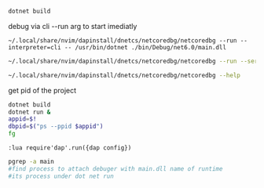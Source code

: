 ```bash
dotnet build
```
debug via cli
--run arg to start imediatly
```bashintegratedTerminal
~/.local/share/nvim/dapinstall/dnetcs/netcoredbg/netcoredbg --run --interpreter=cli -- /usr/bin/dotnet ./bin/Debug/net6.0/main.dll
```

```bash
~/.local/share/nvim/dapinstall/dnetcs/netcoredbg/netcoredbg --run --server --interpreter=vscode -- /usr/bin/dotnet ./bin/Debug/net6.0/main.dll
```

```bash
~/.local/share/nvim/dapinstall/dnetcs/netcoredbg/netcoredbg --help
```

get pid of the project
```bash
dotnet build
dotnet run &
appid=$!
dbpid=$("ps --ppid $appid")
fg 
```

```
:lua require'dap'.run({dap config})
```

```bash
pgrep -a main
#find process to attach debuger with main.dll name of runtime
#its process under dot net run
```

